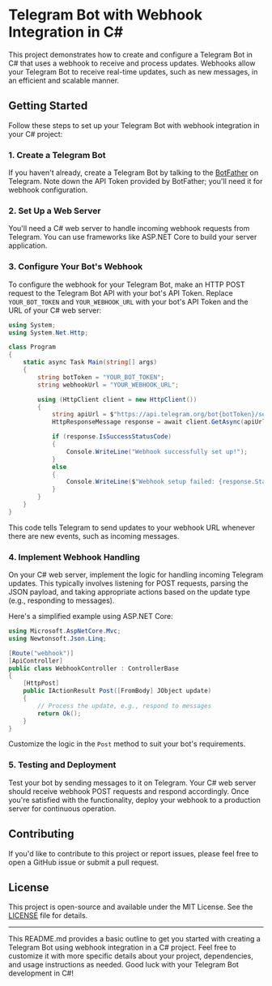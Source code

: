 # Telegram Bot with Webhook Integration in C#

This project demonstrates how to create and configure a Telegram Bot in C# that uses a webhook to receive and process updates. Webhooks allow your Telegram Bot to receive real-time updates, such as new messages, in an efficient and scalable manner.

## Getting Started

Follow these steps to set up your Telegram Bot with webhook integration in your C# project:

### 1. Create a Telegram Bot

If you haven't already, create a Telegram Bot by talking to the [BotFather](https://core.telegram.org/bots#botfather) on Telegram. Note down the API Token provided by BotFather; you'll need it for webhook configuration.

### 2. Set Up a Web Server

You'll need a C# web server to handle incoming webhook requests from Telegram. You can use frameworks like ASP.NET Core to build your server application.

### 3. Configure Your Bot's Webhook

To configure the webhook for your Telegram Bot, make an HTTP POST request to the Telegram Bot API with your bot's API Token. Replace `YOUR_BOT_TOKEN` and `YOUR_WEBHOOK_URL` with your bot's API Token and the URL of your C# web server:

```csharp
using System;
using System.Net.Http;

class Program
{
    static async Task Main(string[] args)
    {
        string botToken = "YOUR_BOT_TOKEN";
        string webhookUrl = "YOUR_WEBHOOK_URL";

        using (HttpClient client = new HttpClient())
        {
            string apiUrl = $"https://api.telegram.org/bot{botToken}/setWebhook?url={webhookUrl}";
            HttpResponseMessage response = await client.GetAsync(apiUrl);

            if (response.IsSuccessStatusCode)
            {
                Console.WriteLine("Webhook successfully set up!");
            }
            else
            {
                Console.WriteLine($"Webhook setup failed: {response.StatusCode}");
            }
        }
    }
}
```

This code tells Telegram to send updates to your webhook URL whenever there are new events, such as incoming messages.

### 4. Implement Webhook Handling

On your C# web server, implement the logic for handling incoming Telegram updates. This typically involves listening for POST requests, parsing the JSON payload, and taking appropriate actions based on the update type (e.g., responding to messages).

Here's a simplified example using ASP.NET Core:

```csharp
using Microsoft.AspNetCore.Mvc;
using Newtonsoft.Json.Linq;

[Route("webhook")]
[ApiController]
public class WebhookController : ControllerBase
{
    [HttpPost]
    public IActionResult Post([FromBody] JObject update)
    {
        // Process the update, e.g., respond to messages
        return Ok();
    }
}
```

Customize the logic in the `Post` method to suit your bot's requirements.

### 5. Testing and Deployment

Test your bot by sending messages to it on Telegram. Your C# web server should receive webhook POST requests and respond accordingly. Once you're satisfied with the functionality, deploy your webhook to a production server for continuous operation.

## Contributing

If you'd like to contribute to this project or report issues, please feel free to open a GitHub issue or submit a pull request.

## License

This project is open-source and available under the MIT License. See the [LICENSE](LICENSE) file for details.

---

This README.md provides a basic outline to get you started with creating a Telegram Bot using webhook integration in a C# project. Feel free to customize it with more specific details about your project, dependencies, and usage instructions as needed. Good luck with your Telegram Bot development in C#!
